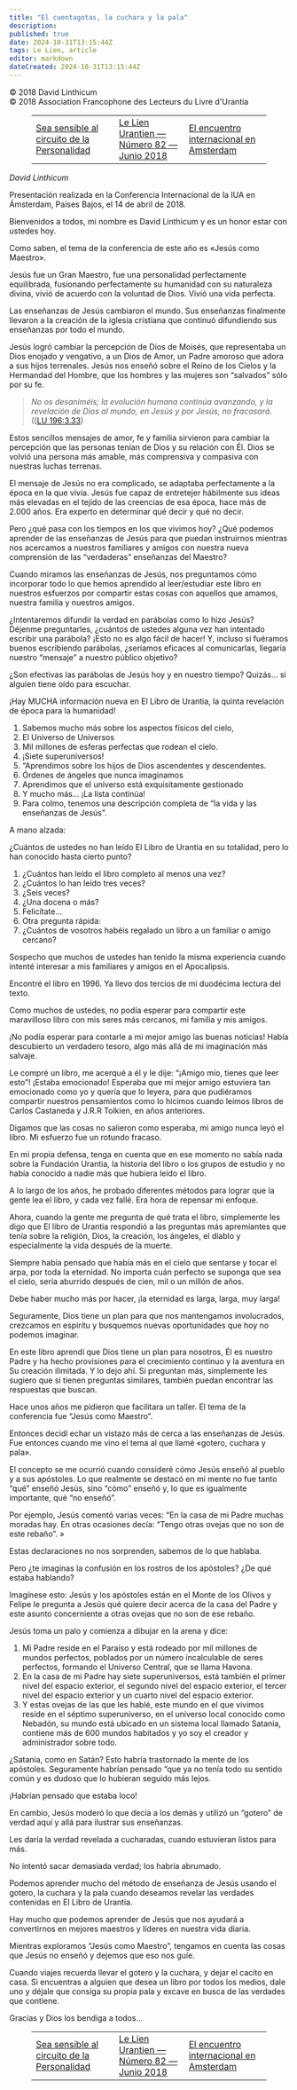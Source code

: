 ```yaml
---
title: "El cuentagotas, la cuchara y la pala"
description: 
published: true
date: 2024-10-31T13:15:44Z
tags: Le Lien, article
editor: markdown
dateCreated: 2024-10-31T13:15:44Z
---
```


<p class="v-card tema v-sheet--gris claro aclarar-3 px-2">© 2018 David Linthicum<br>© 2018 Association Francophone des Lecteurs du Livre d'Urantia</p>
<figure class="table chapter-navigator">
  <table>
    <tbody>
      <tr>
        <td>
        <a href="/es/article/Dominique_Ronfet/Etre_sensible_au_circuit_de_Personnalite">
          <span class="mdi mdi-arrow-left-drop-circle"></span><span class="pl-2">Sea sensible al circuito de la Personalidad</span>
        </a>
        </td>
        <td>
        <a href="/es/index/articles_le_lien#le-lien-urantien-número-82-junio-2018">
          <span class="mdi mdi-book-open-variant"></span><span class="pl-2">Le Lien Urantien — Número 82 — Junio 2018</span>
        </a>
        </td>
        <td>
        <a href="/es/article/Ivan_Stol/La_rencontre_internationale_de_Amsterdam">
          <span class="pr-2">El encuentro internacional en Amsterdam</span><span class="mdi mdi-arrow-right-drop-circle"></span>
        </a>
        </td>
      </tr>
    </tbody>
  </table>
</figure>



_David Linthicum_

Presentación realizada en la Conferencia Internacional de la IUA en Ámsterdam, Países Bajos, el 14 de abril de 2018.

Bienvenidos a todos, mi nombre es David Linthicum y es un honor estar con ustedes hoy.

Como saben, el tema de la conferencia de este año es «Jesús como Maestro».

Jesús fue un Gran Maestro, fue una personalidad perfectamente equilibrada, fusionando perfectamente su humanidad con su naturaleza divina, vivió de acuerdo con la voluntad de Dios. Vivió una vida perfecta.

Las enseñanzas de Jesús cambiaron el mundo. Sus enseñanzas finalmente llevaron a la creación de la iglesia cristiana que continuó difundiendo sus enseñanzas por todo el mundo.

Jesús logró cambiar la percepción de Dios de Moisés, que representaba un Dios enojado y vengativo, a un Dios de Amor, un Padre amoroso que adora a sus hijos terrenales. Jesús nos enseñó sobre el Reino de los Cielos y la Hermandad del Hombre, que los hombres y las mujeres son “salvados” sólo por su fe.

> _No os desaniméis; la evolución humana continúa avanzando, y la revelación de Dios al mundo, en Jesús y por Jesús, no fracasará._ (<a id="a51_133"></a>[[LU 196:3.33](/es/The_Urantia_Book/196#p3_33))

Estos sencillos mensajes de amor, fe y familia sirvieron para cambiar la percepción que las personas tenían de Dios y su relación con Él. Dios se volvió una persona más amable, más comprensiva y compasiva con nuestras luchas terrenas.

El mensaje de Jesús no era complicado, se adaptaba perfectamente a la época en la que vivía. Jesús fue capaz de entretejer hábilmente sus ideas más elevadas en el tejido de las creencias de esa época, hace más de 2.000 años. Era experto en determinar qué decir y qué no decir.

Pero ¿qué pasa con los tiempos en los que vivimos hoy? ¿Qué podemos aprender de las enseñanzas de Jesús para que puedan instruirnos mientras nos acercamos a nuestros familiares y amigos con nuestra nueva comprensión de las “verdaderas” enseñanzas del Maestro?

Cuando miramos las enseñanzas de Jesús, nos preguntamos cómo incorporar todo lo que hemos aprendido al leer/estudiar este libro en nuestros esfuerzos por compartir estas cosas con aquellos que amamos, nuestra familia y nuestros amigos.

¿Intentaremos difundir la verdad en parábolas como lo hizo Jesús? Déjenme preguntarles, ¿cuántos de ustedes alguna vez han intentado escribir una parábola? ¡Esto no es algo fácil de hacer! Y, incluso si fuéramos buenos escribiendo parábolas, ¿seríamos eficaces al comunicarlas, llegaría nuestro “mensaje” a nuestro público objetivo?

¿Son efectivas las parábolas de Jesús hoy y en nuestro tiempo? Quizás... si alguien tiene oído para escuchar.

¡Hay MUCHA información nueva en El Libro de Urantia, la quinta revelación de época para la humanidad!

1. Sabemos mucho más sobre los aspectos físicos del cielo,
2. El Universo de Universos
3. Mil millones de esferas perfectas que rodean el cielo.
4. ¡Siete superuniversos!
5. “Aprendimos sobre los hijos de Dios ascendentes y descendentes.
6. Órdenes de ángeles que nunca imaginamos
7. Aprendimos que el universo está exquisitamente gestionado
8. Y mucho más... ¡La lista continúa!
9. Para colmo, tenemos una descripción completa de “la vida y las enseñanzas de Jesús”.

A mano alzada:

¿Cuántos de ustedes no han leído El Libro de Urantia en su totalidad, pero lo han conocido hasta cierto punto?
1. ¿Cuántos han leído el libro completo al menos una vez?
2. ¿Cuántos lo han leído tres veces?
3. ¿Seis veces?
4. ¿Una docena o más?
5. Felicítate...
6. Otra pregunta rápida:
7. ¿Cuántos de vosotros habéis regalado un libro a un familiar o amigo cercano?

Sospecho que muchos de ustedes han tenido la misma experiencia cuando intenté interesar a mis familiares y amigos en el Apocalipsis.

Encontré el libro en 1996. Ya llevo dos tercios de mi duodécima lectura del texto.

Como muchos de ustedes, no podía esperar para compartir este maravilloso libro con mis seres más cercanos, mi familia y mis amigos.

¡No podía esperar para contarle a mi mejor amigo las buenas noticias! Había descubierto un verdadero tesoro, algo más allá de mi imaginación más salvaje.

Le compré un libro, me acerqué a él y le dije: “¡Amigo mío, tienes que leer esto”! ¡Estaba emocionado! Esperaba que mi mejor amigo estuviera tan emocionado como yo y quería que lo leyera, para que pudiéramos compartir nuestros pensamientos como lo hicimos cuando leímos libros de Carlos Castaneda y J.R.R Tolkien, en años anteriores.

Digamos que las cosas no salieron como esperaba, mi amigo nunca leyó el libro. Mi esfuerzo fue un rotundo fracaso.

En mi propia defensa, tenga en cuenta que en ese momento no sabía nada sobre la Fundación Urantia, la historia del libro o los grupos de estudio y no había conocido a nadie más que hubiera leído el libro.

A lo largo de los años, he probado diferentes métodos para lograr que la gente lea el libro, y cada vez fallé. Era hora de repensar mi enfoque.

Ahora, cuando la gente me pregunta de qué trata el libro, simplemente les digo que El libro de Urantia respondió a las preguntas más apremiantes que tenía sobre la religión, Dios, la creación, los ángeles, el diablo y especialmente la vida después de la muerte.

Siempre había pensado que había más en el cielo que sentarse y tocar el arpa, por toda la eternidad. No importa cuán perfecto se suponga que sea el cielo, sería aburrido después de cien, mil o un millón de años.

Debe haber mucho más por hacer, ¡la eternidad es larga, larga, muy larga!

Seguramente, Dios tiene un plan para que nos mantengamos involucrados, crezcamos en espíritu y busquemos nuevas oportunidades que hoy no podemos imaginar.

En este libro aprendí que Dios tiene un plan para nosotros, Él es nuestro Padre y ha hecho provisiones para el crecimiento continuo y la aventura en Su creación ilimitada. Y lo dejo ahí. Si preguntan más, simplemente les sugiero que si tienen preguntas similares, también puedan encontrar las respuestas que buscan.

Hace unos años me pidieron que facilitara un taller. El tema de la conferencia fue “Jesús como Maestro”.

Entonces decidí echar un vistazo más de cerca a las enseñanzas de Jesús. Fue entonces cuando me vino el tema al que llamé «gotero, cuchara y pala».

El concepto se me ocurrió cuando consideré cómo Jesús enseñó al pueblo y a sus apóstoles. Lo que realmente se destacó en mi mente no fue tanto “qué” enseñó Jesús, sino “cómo” enseñó y, lo que es igualmente importante, qué “no enseñó”.

Por ejemplo, Jesús comentó varias veces: “En la casa de mi Padre muchas moradas hay. En otras ocasiones decía: “Tengo otras ovejas que no son de este rebaño”. »

Estas declaraciones no nos sorprenden, sabemos de lo que hablaba.

Pero ¿te imaginas la confusión en los rostros de los apóstoles? ¿De qué estaba hablando?

Imagínese esto: Jesús y los apóstoles están en el Monte de los Olivos y Felipe le pregunta a Jesús qué quiere decir acerca de la casa del Padre y este asunto concerniente a otras ovejas que no son de ese rebaño.

Jesús toma un palo y comienza a dibujar en la arena y dice:

1. Mi Padre reside en el Paraíso y está rodeado por mil millones de mundos perfectos, poblados por un número incalculable de seres perfectos, formando el Universo Central, que se llama Havona.
2. En la casa de mi Padre hay siete superuniversos, está también el primer nivel del espacio exterior, el segundo nivel del espacio exterior, el tercer nivel del espacio exterior y un cuarto nivel del espacio exterior.
3. Y estas ovejas de las que les hablé, este mundo en el que vivimos reside en el séptimo superuniverso, en el universo local conocido como Nebadón, su mundo está ubicado en un sistema local llamado Satania, contiene más de 600 mundos habitados y yo soy el creador y administrador sobre todo.

¿Satania, como en Satán? Esto habría trastornado la mente de los apóstoles. Seguramente habrían pensado “que ya no tenía todo su sentido común y es dudoso que lo hubieran seguido más lejos.

¡Habrían pensado que estaba loco!

En cambio, Jesús moderó lo que decía a los demás y utilizó un “gotero” de verdad aquí y allá para ilustrar sus enseñanzas.

Les daría la verdad revelada a cucharadas, cuando estuvieran listos para más.

No intentó sacar demasiada verdad; los habría abrumado.

Podemos aprender mucho del método de enseñanza de Jesús usando el gotero, la cuchara y la pala cuando deseamos revelar las verdades contenidas en El Libro de Urantia.

Hay mucho que podemos aprender de Jesús que nos ayudará a convertirnos en mejores maestros y líderes en nuestra vida diaria.

Mientras exploramos “Jesús como Maestro”, tengamos en cuenta las cosas que Jesús no enseñó y dejemos que eso nos guíe.

Cuando viajes recuerda llevar el gotero y la cuchara, y dejar el cacito en casa. Si encuentras a alguien que desea un libro por todos los medios, dale uno y déjale que consiga su propia pala y excave en busca de las verdades que contiene.

Gracias y Dios los bendiga a todos...



<figure class="table chapter-navigator">
  <table>
    <tbody>
      <tr>
        <td>
        <a href="/es/article/Dominique_Ronfet/Etre_sensible_au_circuit_de_Personnalite">
          <span class="mdi mdi-arrow-left-drop-circle"></span><span class="pl-2">Sea sensible al circuito de la Personalidad</span>
        </a>
        </td>
        <td>
        <a href="/es/index/articles_le_lien#le-lien-urantien-número-82-junio-2018">
          <span class="mdi mdi-book-open-variant"></span><span class="pl-2">Le Lien Urantien — Número 82 — Junio 2018</span>
        </a>
        </td>
        <td>
        <a href="/es/article/Ivan_Stol/La_rencontre_internationale_de_Amsterdam">
          <span class="pr-2">El encuentro internacional en Amsterdam</span><span class="mdi mdi-arrow-right-drop-circle"></span>
        </a>
        </td>
      </tr>
    </tbody>
  </table>
</figure>
